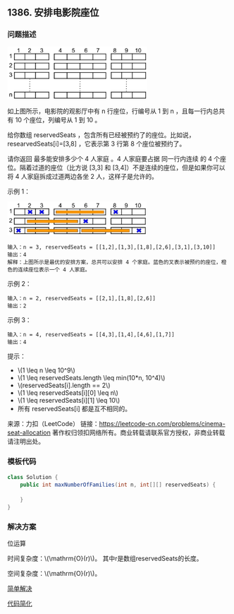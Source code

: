 <script src="https://cdn.bootcss.com/mathjax/2.7.7/MathJax.js?config=TeX-AMS-MML_HTMLorMML"></script>

## 1386. 安排电影院座位

### 问题描述

<img src="1386_安排电影院座位_cinema_seats_1.png" alt="1386_安排电影院座位" style="zoom:33%;" />

如上图所示，电影院的观影厅中有 n 行座位，行编号从 1 到 n ，且每一行内总共有 10 个座位，列编号从 1 到 10 。

给你数组 reservedSeats ，包含所有已经被预约了的座位。比如说，researvedSeats[i]=[3,8] ，它表示第 3 行第 8 个座位被预约了。

请你返回 最多能安排多少个 4 人家庭 。4 人家庭要占据 同一行内连续 的 4 个座位。隔着过道的座位（比方说 [3,3] 和 [3,4]）不是连续的座位，但是如果你可以将 4 人家庭拆成过道两边各坐 2 人，这样子是允许的。

 

示例 1：

<img src="1386_安排电影院座位_cinema_seats_3.png" alt="1386_安排电影院座位" style="zoom:33%;" />

```
输入：n = 3, reservedSeats = [[1,2],[1,3],[1,8],[2,6],[3,1],[3,10]]
输出：4
解释：上图所示是最优的安排方案，总共可以安排 4 个家庭。蓝色的叉表示被预约的座位，橙色的连续座位表示一个 4 人家庭。
```

示例 2：

```
输入：n = 2, reservedSeats = [[2,1],[1,8],[2,6]]
输出：2
```

示例 3：

```
输入：n = 4, reservedSeats = [[4,3],[1,4],[4,6],[1,7]]
输出：4
```

提示：

* \\(1 \leq n \leq 10^9\\)
* \\(1 \leq reservedSeats.length \leq min(10*n, 10^4)\\)
* \\(reservedSeats[i].length == 2\\)
* \\(1 \leq reservedSeats[i]\[0] \leq n\\)
* \\(1 \leq reservedSeats[i]\[1] \leq 10\\)
* 所有 reservedSeats[i] 都是互不相同的。

来源：力扣（LeetCode）
链接：https://leetcode-cn.com/problems/cinema-seat-allocation
著作权归领扣网络所有。商业转载请联系官方授权，非商业转载请注明出处。

### 模板代码

``` java
class Solution {
    public int maxNumberOfFamilies(int n, int[][] reservedSeats) {

    }
}
```

### 解决方案

位运算

时间复杂度：\\(\mathrm{O}(r)\\)。 其中r是数组reservedSeats的长度。

空间复杂度：\\(\mathrm{O}(r)\\)。

[简单解决](qu1386/solu1/Solution.java)

[代码简化](qu1386/solu2/Solution.java)